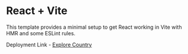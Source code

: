 # React + Vite

This template provides a minimal setup to get React working in Vite with HMR and some ESLint rules.

Deployment Link - [Explore Country](https://explore-all-country.netlify.app/)


